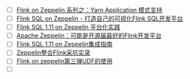 - [ ] [Flink on Zeppelin 系列之：Yarn Application 模式支持](https://mp.weixin.qq.com/s/Uw8rUpDtzokIcQmbSmF8Lg)
- [ ] [Flink SQL on Zeppelin - 打造自己的可视化Flink SQL开发平台](https://mp.weixin.qq.com/s/QbBCO4ul6-hofl-AErld9g)
- [ ] [Flink SQL 1.11 on Zeppelin 平台化实践](https://mp.weixin.qq.com/s/PceE1EJcxsVrUvHa4mlWgQ)
- [ ] [Apache Zeppelin：可能是开源届最好的Flink开发平台](https://mp.weixin.qq.com/s/s1lFNW8xwi-ph5TsMnCKKA)
- [ ] [Flink SQL 1.11 on Zeppelin集成指南](https://mp.weixin.qq.com/s/T0crI-M9o8ZzOUsRUeXNQw)
- [ ] [Zeppelin整合Flink采坑实录](https://mp.weixin.qq.com/s/pRqtraHMOCDzqiopwcYBrA)
- [ ] [Flink on zeppelin第三弹UDF的使用](https://mp.weixin.qq.com/s/-23AXqPN_0W93gGyF6kjQQ)
- [ ] []()
